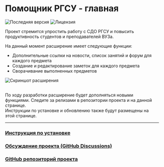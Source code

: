 <h1>Помощник РГСУ - главная</h1>

![Последняя версия](https://img.shields.io/github/package-json/v/pogrommirovanie/rssu-helper?filename=package.json&label=%D0%BF%D0%BE%D1%81%D0%BB%D0%B5%D0%B4%D0%BD%D1%8F%D1%8F%20%D0%B2%D0%B5%D1%80%D1%81%D0%B8%D1%8F&style=for-the-badge) ![Лицензия](https://img.shields.io/github/license/pogrommirovanie/rssu-helper?label=%D0%9B%D0%B8%D1%86%D0%B5%D0%BD%D0%B7%D0%B8%D1%8F&style=for-the-badge)

Проект стремится упростить работу с СДО РГСУ и повысить продуктивность студентов и преподавателей ВУЗа.

На данный момент расширение имеет следующие функции:

- Дополнительные ссылки на новости, список занятий и форум для каждого предмета
- Создание и редактирование заметок для каждого предмета
- Сворачивание выполненных предметов

![Скриншот расширения](/rssu-helper/assets/images/helper-demo-mid.png)<br>

<br>
По ходу разработки расширение будет дополняться новыми функциями. Следите за релизами в репозитории проекта и на данной странице.
<br>
Инструкции по установке и обновлению также будут размещены на этой странице.

---

### [Инструкция по установке](/rssu-helper/support/install-extension)

### [Обсуждение проекта (GitHub Discussions)](https://github.com/pogrommirovanie/rssu-helper/discussions)

### [GitHub репозиторий проекта](https://github.com/pogrommirovanie/rssu-helper)

